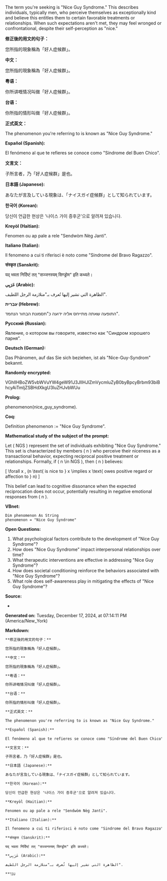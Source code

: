 The term you're seeking is "Nice Guy Syndrome." This describes individuals, typically men, who perceive themselves as exceptionally kind and believe this entitles them to certain favorable treatments or relationships. When such expectations aren't met, they may feel wronged or confrontational, despite their self-perception as "nice." 

**修正後的用文的句子：**

您所指的現象稱為「好人症候群」。

**中文：**

您所指的現象稱為「好人症候群」。

**粤语：**

你所讲嘅情况叫做「好人症候群」。

**台语：**

你所指的情形叫做「好人症候群」。

**正式英文：**

The phenomenon you're referring to is known as "Nice Guy Syndrome."

**Español (Spanish):**

El fenómeno al que te refieres se conoce como "Síndrome del Buen Chico".

**文言文：**

子所言者，乃「好人症候群」是也。

**日本語 (Japanese):**

あなたが言及している現象は、「ナイスガイ症候群」として知られています。

**한국어 (Korean):**

당신이 언급한 현상은 '나이스 가이 증후군'으로 알려져 있습니다.

**Kreyòl (Haitian):**

Fenomen ou ap pale a rele "Sendwòm Nèg Janti".

**Italiano (Italian):**

Il fenomeno a cui ti riferisci è noto come "Sindrome del Bravo Ragazzo".

**संस्कृत (Sanskrit):**

यद् भवता निर्दिष्टं तत् "सज्जनस्यम् सिण्ड्रोम" इति कथ्यते।

**عَرَبِي (Arabic):**

الظاهرة التي تشير إليها تُعرف بـ"متلازمة الرجل اللطيف".

**עִבְרִית (Hebrew):**

התופעה שאתה מתייחס אליה ידועה כ"תסמונת הבחור הנחמד".

**Русский (Russian):**

Явление, о котором вы говорите, известно как "Синдром хорошего парня".

**Deutsch (German):**

Das Phänomen, auf das Sie sich beziehen, ist als "Nice-Guy-Syndrom" bekannt.

**Randomly encrypted:**

VGhlIHBoZW5vbWVuYW4geW91J3JlIHJlZmVycmluZyB0byBpcyBrbm93biBhcyAiTmljZSBHdXkgU3luZHJvbWUu

**Prolog:**

phenomenon(nice_guy_syndrome).

**Coq:**

Definition phenomenon := "Nice Guy Syndrome".

**Mathematical study of the subject of the prompt:**

Let \( NGS \) represent the set of individuals exhibiting "Nice Guy Syndrome." This set is characterized by members \( n \) who perceive their niceness as a transactional behavior, expecting reciprocal positive treatment or relationships. Formally, if \( n \in NGS \), then \( n \) believes:

\[ \forall x \, (n \text{ is nice to } x \implies x \text{ owes positive regard or affection to } n) \]

This belief can lead to cognitive dissonance when the expected reciprocation does not occur, potentially resulting in negative emotional responses from \( n \).

**VBnet:**

```vbnet
Dim phenomenon As String
phenomenon = "Nice Guy Syndrome"
```

**Open Questions:**

1. What psychological factors contribute to the development of "Nice Guy Syndrome"?
2. How does "Nice Guy Syndrome" impact interpersonal relationships over time?
3. What therapeutic interventions are effective in addressing "Nice Guy Syndrome"?
4. How does societal conditioning reinforce the behaviors associated with "Nice Guy Syndrome"?
5. What role does self-awareness play in mitigating the effects of "Nice Guy Syndrome"?

**Source:**

- 

**Generated on:** Tuesday, December 17, 2024, at 07:14:11 PM (America/New_York)

**Markdown:**

```markdown
**修正後的用文的句子：**

您所指的現象稱為「好人症候群」。

**中文：**

您所指的現象稱為「好人症候群」。

**粤语：**

你所讲嘅情况叫做「好人症候群」。

**台语：**

你所指的情形叫做「好人症候群」。

**正式英文：**

The phenomenon you're referring to is known as "Nice Guy Syndrome."

**Español (Spanish):**

El fenómeno al que te refieres se conoce como "Síndrome del Buen Chico".

**文言文：**

子所言者，乃「好人症候群」是也。

**日本語 (Japanese):**

あなたが言及している現象は、「ナイスガイ症候群」として知られています。

**한국어 (Korean):**

당신이 언급한 현상은 '나이스 가이 증후군'으로 알려져 있습니다.

**Kreyòl (Haitian):**

Fenomen ou ap pale a rele "Sendwòm Nèg Janti".

**Italiano (Italian):**

Il fenomeno a cui ti riferisci è noto come "Sindrome del Bravo Ragazzo".

**संस्कृत (Sanskrit):**

यद् भवता निर्दिष्टं तत् "सज्जनस्यम् सिण्ड्रोम" इति कथ्यते।

**عَرَبِي (Arabic):**

الظاهرة التي تشير إليها تُعرف بـ"متلازمة الرجل اللطيف".

**עִבְרִ 
